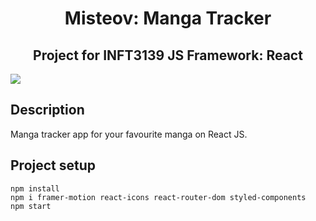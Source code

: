 <h1 align="center">Misteov: Manga Tracker</h1>

<h2 align="center">Project for INFT3139 JS Framework: React</h2>

<img src="sample.jpeg">

## Description
Manga tracker app for your favourite manga on React JS. 


## Project setup

```
npm install 
npm i framer-motion react-icons react-router-dom styled-components
npm start
```
